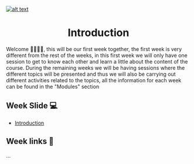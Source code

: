 <a href="https://www.core-code.io/">

![alt text](https://uploads-ssl.webflow.com/5eb2f56932c3562feab232e3/5f73550d00249e7e96c9f3de_Logo.png "corecodeio")

</a>

<h1 align="center">Introduction</h1>

<p>Welcome 🙋‍♂️🙋‍♀️, this will be our first week together, the first week is very different from the rest of the weeks, in this first week we will only have one session to get to know each other and learn a little about the content of the course. During the remaining weeks we will be having sessions where the different topics will be presented and thus we will also be carrying out different activities related to the topics, all the information for each week can be found in the "Modules" section</p>

## Week Slide 💻
* [Introduction]()

## Week links 🔗
...